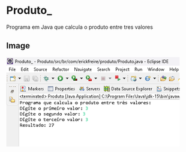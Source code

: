 # Produto_
 Programa em Java que calcula o produto entre tres valores

## Image
![Currículo no Computador](produto.png)
